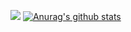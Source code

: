 ![](highway_name.gif)
[![Anurag's github stats](https://github-readme-stats.vercel.app/api?username=ElcovRijswijk&count_private=true&show_icons=true&theme=highcontrast)](https://github.com/anuraghazra/github-readme-stats)
